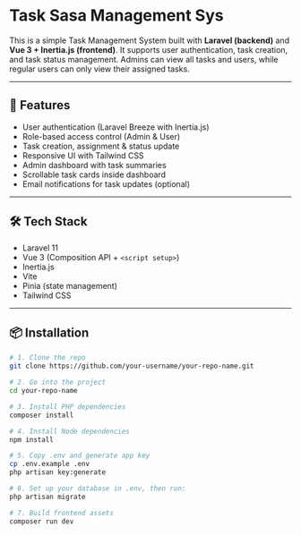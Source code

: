 # Task Sasa Management Sys

This is a simple Task Management System built with **Laravel (backend)** and **Vue 3 + Inertia.js (frontend)**. It supports user authentication, task creation, and task status management. Admins can view all tasks and users, while regular users can only view their assigned tasks.

---

## 🚀 Features

- User authentication (Laravel Breeze with Inertia.js)
- Role-based access control (Admin & User)
- Task creation, assignment & status update
- Responsive UI with Tailwind CSS
- Admin dashboard with task summaries
- Scrollable task cards inside dashboard
- Email notifications for task updates (optional)

---

## 🛠️ Tech Stack

- Laravel 11
- Vue 3 (Composition API + `<script setup>`)
- Inertia.js
- Vite
- Pinia (state management)
- Tailwind CSS

---

## 📦 Installation

```bash
# 1. Clone the repo
git clone https://github.com/your-username/your-repo-name.git

# 2. Go into the project
cd your-repo-name

# 3. Install PHP dependencies
composer install

# 4. Install Node dependencies
npm install

# 5. Copy .env and generate app key
cp .env.example .env
php artisan key:generate

# 6. Set up your database in .env, then run:
php artisan migrate

# 7. Build frontend assets
composer run dev
```
